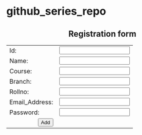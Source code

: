 # github_series_repo

<html>
<head>
<title>registration form</title>
</head>

<h2 ALIGN="CENTER">Registration form</h2>

<form action="Welcome.html" method="post">
<table border="0" align="center">
<tbody>

<tr>
<td><label for="id">Id: </label></td>
<td><input id="id" maxlength="50" name="name" type="text" /></td>
</tr>

<tr>
<td><label for="name">Name: </label></td>
<td><input id="name" maxlength="50" name="name" type="text" /></td>
</tr>

<tr>
<td><label for="course">Course: </label></td>
<td><input id="course" maxlength="50" name="course" type="text" /></td>
</tr>

<tr>
<td><label for="branch">Branch: </label></td>
<td><input id="branch" maxlength="50" name="branch" type="text" /></td>
</tr>

<tr>
<td><label for="rolln0">Rollno: </label></td>
<td><input id="rollno" maxlength="50" name="rollno" type="text" /></td>
</tr>

<tr>
<td><label for="email">Email_Address:</label></td>
<td><input id="email" maxlength="50" name="email" type="text" /></td>
</tr>

<tr>
<td><label for="password">Password:</label></td>
<td><input id="password" maxlength="50" name="password"
type="password" /></td>
</tr>

<tr>
<td align="right"><input name="Submit" type="Submit" value="Add" /></td>
</tr>

</tbody>
</table>
</form>
</html>

